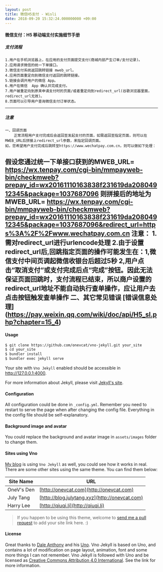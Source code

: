 ```yaml
---
layout: post
title: 微信H5支付 - Wisli
date: 2018-09-20 15:32:24.000000000 +09:00
---
```


#### 微信支付：H5 移动端支付实施细节手册

##### 支付流程
    1.用户在手机浏览器上，在应用的支付页面提交支付(商城内部产生订单/支付记录)。
    2.应用请求微信的统一下单接口。
    3.微信支付系统返回跳转链接 mweb_url。
    4.应用页面重定向到微信支付返回的跳转链接。
    5.链接会调开用户的微信 App。
    6.用户在微信  App 确认并完成支付。
    7.用户被重定向到原来申请支付时的页面/或者重定向到redirect_url(谷歌浏览器里面，redirect_url无效)。
    8.页面可以引导用户查询微信支付订单状态。

---

##### 注意
    一、回调页面
        正常流程用户支付完成后会返回至发起支付的页面，如需返回至指定页面，则可以在MWEB_URL后拼接上redirect_url参数，来指定回调页面。
    如，您希望用户支付完成后跳转至https://www.wechatpay.com.cn，则可以做如下处理：
假设您通过统一下单接口获到的MWEB_URL= https://wx.tenpay.com/cgi-bin/mmpayweb-bin/checkmweb?prepay_id=wx20161110163838f231619da20804912345&package=1037687096
则拼接后的地址为MWEB_URL= https://wx.tenpay.com/cgi-bin/mmpayweb-bin/checkmweb?prepay_id=wx20161110163838f231619da20804912345&package=1037687096&redirect_url=https%3A%2F%2Fwww.wechatpay.com.cn
    注意：
    1.需对redirect_url进行urlencode处理
    2.由于设置redirect_url后,回跳指定页面的操作可能发生在：1,微信支付中间页调起微信收银台后超过5秒 2,用户点击“取消支付“或支付完成后点“完成”按钮。因此无法保证页面回跳时，支付流程已结束，所以商户设置的redirect_url地址不能自动执行查单操作，应让用户去点击按钮触发查单操作
二、其它常见错误
    [错误信息处理] (https://pay.weixin.qq.com/wiki/doc/api/H5_sl.php?chapter=15_4)
---
#### Usage

```bash
$ git clone https://github.com/onevcat/vno-jekyll.git your_site
$ cd your_site
$ bundler install
$ bundler exec jekyll serve
```

Your site with `Vno Jekyll` enabled should be accessible in http://127.0.0.1:4000.

For more information about Jekyll, please visit [Jekyll's site](http://jekyllrb.com).

#### Configuration

All configuration could be done in `_config.yml`. Remember you need to restart to serve the page when after changing the config file. Everything in the config file should be self-explanatory.

#### Background image and avatar

You could replace the background and avatar image in `assets/images` folder to change them.

#### Sites using Vno

[My blog](http://onevcat.com) is using `Vno Jekyll` as well, you could see how it works in real. There are some other sites using the same theme. You can find them below:

| Site Name    | URL                                                |
| ------------ | ---------------------------------------------------|
| OneV's Den   | [http://onevcat.com](http://onevcat.com)           |
| July Tang    | [http://blog.julytang.xyz](http://onevcat.com)     |
| Harry Lee    | [http://qiuqi.li](http://qiuqi.li)                 |

> If you happen to be using this theme, welcome to [send me a pull request](https://github.com/onevcat/vno-jekyll/pulls) to add your site link here. :)

#### License

Great thanks to [Dale Anthony](https://github.com/daleanthony) and his [Uno](https://github.com/daleanthony/uno). Vno Jekyll is based on Uno, and contains a lot of modification on page layout, animation, font and some more things I can not remember. Vno Jekyll is followed with Uno and be licensed as [Creative Commons Attribution 4.0 International](http://creativecommons.org/licenses/by/4.0/). See the link for more information.
